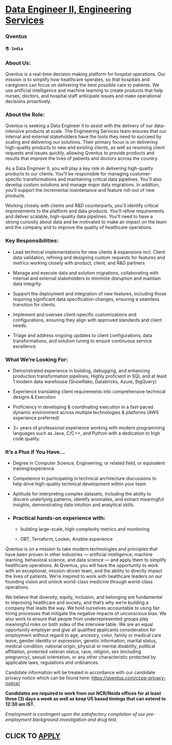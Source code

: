 # [Data Engineer II, Engineering Services](https://www.remotewlb.com/apply/data-engineer-ii-engineering-services)  
### Qventus  
#### `🌎 India`  

### About Us:

Qventus is a real-time decision making platform for hospital operations. Our mission is to simplify how healthcare operates, so that hospitals and caregivers can focus on delivering the best possible care to patients. We use artificial intelligence and machine learning to create products that help nurses, doctors, and hospital staff anticipate issues and make operational decisions proactively.

### About the Role:

Qventus is seeking a Data Engineer II to assist with the delivery of our data-intensive products at scale. The Engineering Services team ensures that our internal and external stakeholders have the tools they need to succeed by scaling and delivering our solutions. Their primary focus is on delivering high-quality products to new and existing clients, as well as resolving client requests and issues quickly, allowing Qventus to provide products and results that improve the lives of patients and doctors across the country.

As a Data Engineer II, you will play a key role in delivering high-quality products to our clients. You'll be responsible for managing customer-specific transformations and maintaining critical data pipelines. You'll also develop custom solutions and manage major data migrations. In addition, you'll support the incremental maintenance and feature roll-out of new products.

Working closely with clients and R&D counterparts, you'll identify critical improvements to the platform and data products. You'll refine requirements and deliver scalable, high-quality data pipelines. You'll need to have a strong curiosity about data and be motivated to make an impact on the team and the company and to improve the quality of healthcare operations.

### Key Responsibilities:

  * Lead technical implementations for new clients & expansions incl. Client data validation, refining and designing custom requests for features and metrics working closely with product, client, and R&D partners

  * Manage and execute data and solution migrations, collaborating with internal and external stakeholders to minimize disruption and maintain data integrity.

  * Support the deployment and integration of new features, including those requiring significant data specification changes, ensuring a seamless transition for clients.

  * Implement and oversee client-specific customizations and configurations, ensuring they align with approved standards and client needs.

  * Triage and address ongoing updates to client configurations, data transformations, and solution tuning to ensure continuous service excellence.

### What We’re Looking For:

  * Demonstrated experience in building, debugging, and enhancing production transformation pipelines; Highly proficient in SQL and at least 1 modern data warehouse (Snowflake, Databricks, Azure, BigQuery)

  * Experience translating client requirements into comprehensive technical designs & Execution

  * Proficiency in developing & coordinating execution in a fast-paced dynamic environment across multiple technologies & platforms (AWS experience preferred)

  * 3+ years of professional experience working with modern programming languages such as Java, C/C++, and Python with a dedication to high code quality.

### It’s a Plus if You Have…

  * Degree in Computer Science, Engineering, or related field, or equivalent training/experience

  * Competence in participating in technical architecture discussions to help drive high-quality technical development within your team

  * Aptitude for interpreting complex datasets, including the ability to discern underlying patterns, identify anomalies, and extract meaningful insights, demonstrating data intuition and analytical skills.

  * ### Practical hands-on experience with:

    * building large-scale, high-complexity metrics and monitoring

    * DBT, Terraform, Looker, Ansible experience

Qventus is on a mission to take modern technologies and principles that have been proven in other industries — artificial intelligence, machine learning, behavioral science, and data science — and apply them to simplify healthcare operations. At Qventus, you will have the opportunity to work with an exceptional, mission-driven team, and the ability to directly impact the lives of patients. We’re inspired to work with healthcare leaders on our founding vision and unlock world-class medicine through world-class operations.

We believe that diversity, equity, inclusion, and belonging are fundamental to improving healthcare and society, and that’s why we’re building a company that leads the way. We hold ourselves accountable to using fair hiring processes that mitigate the negative impacts of unconscious bias. We also work to ensure that people from underrepresented groups play meaningful roles on both sides of the interview table. We are an equal opportunity employer and give all qualified applicants consideration for employment without regard to age, ancestry, color, family or medical care leave, gender identity or expression, genetic information, marital status, medical condition, national origin, physical or mental disability, political affiliation, protected veteran status, race, religion, sex (including pregnancy), sexual orientation, or any other characteristic protected by applicable laws, regulations and ordinances.

Candidate information will be treated in accordance with our candidate privacy notice which can be found here: https://qventus.com/ccpa-privacy-notice/

 **Candidates are required to work from our NCR/Noida offices for at least three (3) days a week as well as keep US based timings that can extend to 12:30 am IST.**

 _Employment is contingent upon the satisfactory completion of our pre-employment background investigation and drug test._

  
## CLICK TO [APPLY](https://www.remotewlb.com/apply/data-engineer-ii-engineering-services)

